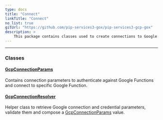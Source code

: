 ```yaml
---
type: docs
title: "Connect"
linkTitle: "Connect"
no_list: true
gitUrl: "https://github.com/pip-services3-gox/pip-services3-gcp-gox"
description: >
    This package contains classes used to create connections to Google.
---
```

---

<div class="module-body"> 


### Classes

#### [GcpConnectionParams](gcp_connection_params)
Contains connection parameters to authenticate against Google Functions
and connect to specific Google Function.

#### [GcpConnectionResolver](gcp_connection_resolver)
Helper class to retrieve Google connection and credential parameters,
validate them and compose a [GcpConnectionParams](gcp_connection_params) value.

</div>
